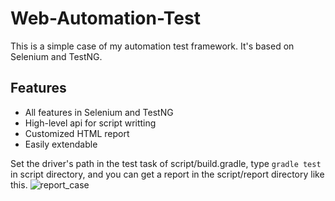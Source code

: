 # Web-Automation-Test

This is a simple case of my automation test framework. It's based on Selenium and TestNG.  

## Features
+ All features in Selenium and TestNG
+ High-level api for script writting
+ Customized HTML report
+ Easily extendable  

Set the driver's path in the test task of script/build.gradle, type `gradle test` in script directory, and you can get a report in the script/report directory like this.
![report_case](https://user-images.githubusercontent.com/24776515/174837473-9468c2bd-4abd-4030-b2cc-01aa784aad38.png)
